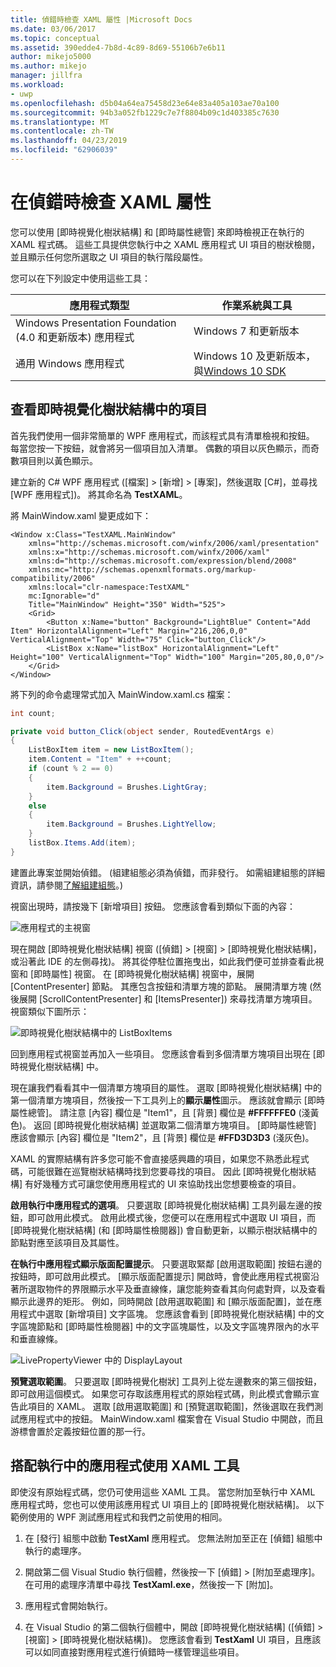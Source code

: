 ```yaml
---
title: 偵錯時檢查 XAML 屬性 |Microsoft Docs
ms.date: 03/06/2017
ms.topic: conceptual
ms.assetid: 390edde4-7b8d-4c89-8d69-55106b7e6b11
author: mikejo5000
ms.author: mikejo
manager: jillfra
ms.workload:
- uwp
ms.openlocfilehash: d5b04a64ea75458d23e64e83a405a103ae70a100
ms.sourcegitcommit: 94b3a052fb1229c7e7f8804b09c1d403385c7630
ms.translationtype: MT
ms.contentlocale: zh-TW
ms.lasthandoff: 04/23/2019
ms.locfileid: "62906039"
---
```

# <a name="inspect-xaml-properties-while-debugging"></a>在偵錯時檢查 XAML 屬性
您可以使用 [即時視覺化樹狀結構] 和 [即時屬性總管] 來即時檢視正在執行的 XAML 程式碼。 這些工具提供您執行中之 XAML 應用程式 UI 項目的樹狀檢閱，並且顯示任何您所選取之 UI 項目的執行階段屬性。

您可以在下列設定中使用這些工具：

|應用程式類型|作業系統與工具|
|-----------------|--------------------------------|
|Windows Presentation Foundation (4.0 和更新版本) 應用程式|Windows 7 和更新版本|
|通用 Windows 應用程式|Windows 10 及更新版本，與[Windows 10 SDK](https://dev.windows.com/en-us/downloads/windows-10-sdk)|

## <a name="looking-at-elements-in-the-live-visual-tree"></a>查看即時視覺化樹狀結構中的項目
首先我們使用一個非常簡單的 WPF 應用程式，而該程式具有清單檢視和按鈕。 每當您按一下按鈕，就會將另一個項目加入清單。 偶數的項目以灰色顯示，而奇數項目則以黃色顯示。

建立新的 C# WPF 應用程式 ([檔案] > [新增] > [專案]，然後選取 [C#]，並尋找 [WPF 應用程式])。 將其命名為 **TestXAML**。

將 MainWindow.xaml 變更成如下：

```xaml
<Window x:Class="TestXAML.MainWindow"
    xmlns="http://schemas.microsoft.com/winfx/2006/xaml/presentation"
    xmlns:x="http://schemas.microsoft.com/winfx/2006/xaml"
    xmlns:d="http://schemas.microsoft.com/expression/blend/2008"
    xmlns:mc="http://schemas.openxmlformats.org/markup-compatibility/2006"
    xmlns:local="clr-namespace:TestXAML"
    mc:Ignorable="d"
    Title="MainWindow" Height="350" Width="525">
    <Grid>
        <Button x:Name="button" Background="LightBlue" Content="Add Item" HorizontalAlignment="Left" Margin="216,206,0,0" VerticalAlignment="Top" Width="75" Click="button_Click"/>
        <ListBox x:Name="listBox" HorizontalAlignment="Left" Height="100" VerticalAlignment="Top" Width="100" Margin="205,80,0,0"/>
    </Grid>
</Window>
```

將下列的命令處理常式加入 MainWindow.xaml.cs 檔案：

```csharp
int count;

private void button_Click(object sender, RoutedEventArgs e)
{
    ListBoxItem item = new ListBoxItem();
    item.Content = "Item" + ++count;
    if (count % 2 == 0)
    {
        item.Background = Brushes.LightGray;
    }
    else
    {
        item.Background = Brushes.LightYellow;
    }
    listBox.Items.Add(item);
}
```

建置此專案並開始偵錯。 (組建組態必須為偵錯，而非發行。 如需組建組態的詳細資訊，請參閱[了解組建組態](../ide/understanding-build-configurations.md)。)

視窗出現時，請按幾下 [新增項目] 按鈕。 您應該會看到類似下面的內容：

![應用程式的主視窗](../debugger/media/livevisualtree-app.png "LiveVIsualTree 應用程式")

現在開啟 [即時視覺化樹狀結構] 視窗 ([偵錯] > [視窗] > [即時視覺化樹狀結構]，或沿著此 IDE 的左側尋找)。 將其從停駐位置拖曳出，如此我們便可並排查看此視窗和 [即時屬性] 視窗。 在 [即時視覺化樹狀結構] 視窗中，展開 [ContentPresenter] 節點。 其應包含按鈕和清單方塊的節點。 展開清單方塊 (然後展開 [ScrollContentPresenter] 和 [ItemsPresenter]) 來尋找清單方塊項目。 視窗類似下圖所示：

![即時視覺化樹狀結構中的 ListBoxItems](../debugger/media/livevisualtree-listboxitems.png "LiveVisualTree ListBoxItems")

回到應用程式視窗並再加入一些項目。 您應該會看到多個清單方塊項目出現在 [即時視覺化樹狀結構] 中。

現在讓我們看看其中一個清單方塊項目的屬性。 選取 [即時視覺化樹狀結構] 中的第一個清單方塊項目，然後按一下工具列上的**顯示屬性**圖示。 應該就會顯示 [即時屬性總管]。 請注意 [內容] 欄位是 "Item1"，且 [背景] 欄位是 **#FFFFFFE0** (淺黃色)。 返回 [即時視覺化樹狀結構] 並選取第二個清單方塊項目。 [即時屬性總管] 應該會顯示 [內容] 欄位是 "Item2"，且 [背景] 欄位是 **#FFD3D3D3** (淺灰色)。

XAML 的實際結構有許多您可能不會直接感興趣的項目，如果您不熟悉此程式碼，可能很難在巡覽樹狀結構時找到您要尋找的項目。 因此 [即時視覺化樹狀結構] 有好幾種方式可讓您使用應用程式的 UI 來協助找出您想要檢查的項目。

**啟用執行中應用程式的選項**。 只要選取 [即時視覺化樹狀結構] 工具列最左邊的按鈕，即可啟用此模式。 啟用此模式後，您便可以在應用程式中選取 UI 項目，而 [即時視覺化樹狀結構] (和 [即時屬性檢閱器]) 會自動更新，以顯示樹狀結構中的節點對應至該項目及其屬性。

**在執行中應用程式顯示版面配置提示**。 只要選取緊鄰 [啟用選取範圍] 按鈕右邊的按鈕時，即可啟用此模式。 [顯示版面配置提示] 開啟時，會使此應用程式視窗沿著所選取物件的界限顯示水平及垂直線條，讓您能夠查看其向何處對齊，以及查看顯示此邊界的矩形。 例如，同時開啟 [啟用選取範圍] 和 [顯示版面配置]，並在應用程式中選取 [新增項目] 文字區塊。 您應該會看到 [即時視覺化樹狀結構] 中的文字區塊節點和 [即時屬性檢閱器] 中的文字區塊屬性，以及文字區塊界限內的水平和垂直線條。

![LivePropertyViewer 中的 DisplayLayout](../debugger/media/livevisualtreelivepropertyviewer-displaylayout.png "LiveVisualTreeLivePropertyViewer 的 DisplayLayout")

**預覽選取範圍**。 只要選取 [即時視覺化樹狀] 工具列上從左邊數來的第三個按鈕，即可啟用這個模式。 如果您可存取該應用程式的原始程式碼，則此模式會顯示宣告此項目的 XAML。 選取 [啟用選取範圍] 和 [預覽選取範圍]，然後選取在我們測試應用程式中的按鈕。 MainWindow.xaml 檔案會在 Visual Studio 中開啟，而且游標會置於定義按鈕位置的那一行。

## <a name="using-xaml-tools-with-running-applications"></a>搭配執行中的應用程式使用 XAML 工具
即使沒有原始程式碼，您仍可使用這些 XAML 工具。 當您附加至執行中 XAML 應用程式時，您也可以使用該應用程式 UI 項目上的 [即時視覺化樹狀結構]。 以下範例使用的 WPF 測試應用程式和我們之前使用的相同。

1. 在 [發行] 組態中啟動 **TestXaml** 應用程式。 您無法附加至正在 [偵錯] 組態中執行的處理序。

2. 開啟第二個 Visual Studio 執行個體，然後按一下 [偵錯] > [附加至處理序]。 在可用的處理序清單中尋找 **TestXaml.exe**，然後按一下 [附加]。

3. 應用程式會開始執行。

4. 在 Visual Studio 的第二個執行個體中，開啟 [即時視覺化樹狀結構] ([偵錯] > [視窗] > [即時視覺化樹狀結構])。 您應該會看到 **TestXaml** UI 項目，且應該可以如同直接對應用程式進行偵錯時一樣管理這些項目。
